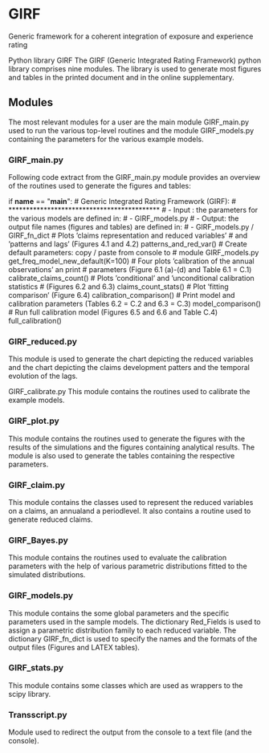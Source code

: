 # GIRF
Generic framework for a coherent integration of exposure and experience rating

Python library GIRF
The GIRF (Generic Integrated Rating Framework) python library comprises nine modules. The library is used to generate most figures
and tables in the printed document and in the online supplementary.

## Modules
The most relevant modules for a user are the main module GIRF_main.py used to run the various
top-level routines and the module GIRF_models.py containing the parameters for the various example
models.

### GIRF_main.py
Following code extract from the GIRF_main.py module provides an overview of the routines used to
generate the figures and tables:

 if __name__ == "__main__":
 \# Generic Integrated Rating Framework (GIRF):
 \# *******************************************
 \# - Input : the parameters for the various models are defined in:
 \# - GIRF_models.py
 \# - Output: the output file names (figures and tables) are defined in:
 \# - GIRF_models.py / GIRF_fn_dict
 \# Plots ’claims representation and reduced variables’
 \# and ’patterns and lags’ (Figures 4.1 and 4.2)
 patterns_and_red_var()
 \# Create default parameters: copy / paste from console to
 \# module GIRF_models.py
 get_freq_model_new_default(K=100)
 \# Four plots ’calibration of the annual observations’ an print
 \# parameters (Figure 6.1 (a)-(d) and Table 6.1 = C.1)
 calibrate_claims_count()
 \# Plots ’conditional’ and ’unconditional calibration statistics
 \# (Figures 6.2 and 6.3)
 claims_count_stats()
 \# Plot ’fitting comparison’ (Figure 6.4)
 calibration_comparison()
 \# Print model and calibration parameters (Tables 6.2 = C.2 and 6.3 = C.3)
 model_comparison()
 \# Run full calibration model (Figures 6.5 and 6.6 and Table C.4)
 full_calibration()

### GIRF_reduced.py
This module is used to generate the chart depicting the reduced variables and the chart depicting the
claims development patters and the temporal evolution of the lags.

GIRF_calibrate.py
This module contains the routines used to calibrate the example models.

### GIRF_plot.py
This module contains the routines used to generate the figures with the results of the simulations and
the figures containing analytical results. The module is also used to generate the tables containing the
respective parameters.

### GIRF_claim.py
This module contains the classes used to represent the reduced variables on a claims, an annualand a
periodlevel. It also contains a routine used to generate reduced claims.

### GIRF_Bayes.py
This module contains the routines used to evaluate the calibration parameters with the help of various
parametric distributions fitted to the simulated distributions.

### GIRF_models.py
This module contains the some global parameters and the specific parameters used in the sample models.
The dictionary Red_Fields is used to assign a parametric distribution family to each reduced variable.
The dictionary GIRF_fn_dict is used to specify the names and the formats of the output files (Figures
and LATEX tables).

### GIRF_stats.py
This module contains some classes which are used as wrappers to the scipy library.

### Transscript.py
Module used to redirect the output from the console to a text file (and the console).
